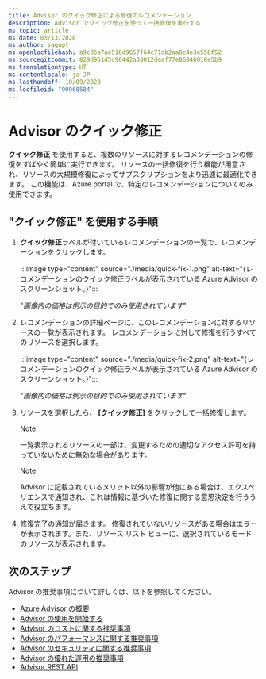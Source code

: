```yaml
---
title: Advisor のクイック修正による修復のレコメンデーション
description: Advisor でクイック修正を使って一括修復を実行する
ms.topic: article
ms.date: 03/13/2020
ms.author: sagupt
ms.openlocfilehash: a9c86a7ae510d9657f64c71db2aa8c4e3e558f52
ms.sourcegitcommit: 829d951d5c90442a38012daaf77e86046018e5b9
ms.translationtype: HT
ms.contentlocale: ja-JP
ms.lasthandoff: 10/09/2020
ms.locfileid: "90968584"
---
```

# <a name="quick-fix-remediation-for-advisor"></a>Advisor のクイック修正
**クイック修正** を使用すると、複数のリソースに対するレコメンデーションの修復をすばやく簡単に実行できます。 リソースの一括修復を行う機能が用意され、リソースの大規模修復によってサブスクリプションをより迅速に最適化できます。
この機能は、Azure portal で、特定のレコメンデーションについてのみ使用できます。


## <a name="steps-to-use-quick-fix"></a>"クイック修正" を使用する手順

1. **クイック修正**ラベルが付いているレコメンデーションの一覧で、レコメンデーションをクリックします。

   :::image type="content" source="./media/quick-fix-1.png" alt-text="{レコメンデーションのクイック修正ラベルが表示されている Azure Advisor のスクリーンショット。}&quot;:::
   
   &quot;*画像内の価格は例示の目的でのみ使用されています*"

2. レコメンデーションの詳細ページに、このレコメンデーションに対するリソースの一覧が表示されます。 レコメンデーションに対して修復を行うすべてのリソースを選択します。

   :::image type="content" source="./media/quick-fix-2.png" alt-text="{レコメンデーションのクイック修正ラベルが表示されている Azure Advisor のスクリーンショット。}&quot;:::
   
   &quot;*画像内の価格は例示の目的でのみ使用されています*"

3. リソースを選択したら、 **[クイック修正]** をクリックして一括修復します。

   > [!NOTE]
   > 一覧表示されるリソースの一部は、変更するための適切なアクセス許可を持っていないために無効な場合があります。
   
   > [!NOTE]
   > Advisor に記載されているメリット以外の影響が他にある場合は、エクスペリエンスで通知され、これは情報に基づいた修復に関する意思決定を行ううえで役立ちます。
   
4. 修復完了の通知が届きます。 修復されていないリソースがある場合はエラーが表示されます。また、リソース リスト ビューに、選択されているモードのリソースが表示されます。  


## <a name="next-steps"></a>次のステップ

Advisor の推奨事項について詳しくは、以下を参照してください。
* [Azure Advisor の概要](advisor-overview.md)
* [Advisor の使用を開始する](advisor-get-started.md)
* [Advisor のコストに関する推奨事項](advisor-cost-recommendations.md)
* [Advisor のパフォーマンスに関する推奨事項](advisor-performance-recommendations.md)
* [Advisor のセキュリティに関する推奨事項](advisor-security-recommendations.md)
* [Advisor の優れた運用の推奨事項](advisor-operational-excellence-recommendations.md)
* [Advisor REST API](/rest/api/advisor/)
